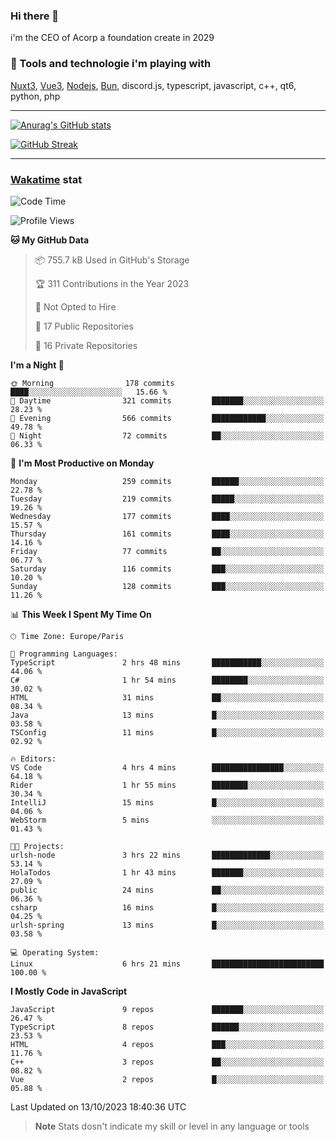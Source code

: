 ### Hi there 👋

i'm the CEO of Acorp a foundation create in 2029  

### 🧰 Tools and technologie i'm playing with

[Nuxt3](https://nuxt.com), [Vue3](https://vuejs.org/), [Nodejs](https://nodejs.org), [Bun](https://bun.sh/), discord.js, typescript, javascript, c++, qt6, python, php

---

[![Anurag's GitHub stats](https://github-readme-stats.vercel.app/api?username=ackimixs&show_icons=true&theme=github_dark&count_private=true)](https://www.ackimixs.xyz)

[![GitHub Streak](https://github-readme-streak-stats.herokuapp.com?user=Ackimixs&theme=github-dark-blue&date_format=j%20M%5B%20Y%5D&mode=weekly)](https://git.io/streak-stats)

---
 
 ### [Wakatime](https://wakatime.com/) stat

<!--START_SECTION:waka-->
![Code Time](http://img.shields.io/badge/Code%20Time-800%20hrs%205%20mins-blue)

![Profile Views](http://img.shields.io/badge/Profile%20Views-0-blue)

**🐱 My GitHub Data** 

> 📦 755.7 kB Used in GitHub's Storage 
 > 
> 🏆 311 Contributions in the Year 2023
 > 
> 🚫 Not Opted to Hire
 > 
> 📜 17 Public Repositories 
 > 
> 🔑 16 Private Repositories 
 > 
**I'm a Night 🦉** 

```text
🌞 Morning                178 commits         ████░░░░░░░░░░░░░░░░░░░░░   15.66 % 
🌆 Daytime                321 commits         ███████░░░░░░░░░░░░░░░░░░   28.23 % 
🌃 Evening                566 commits         ████████████░░░░░░░░░░░░░   49.78 % 
🌙 Night                  72 commits          ██░░░░░░░░░░░░░░░░░░░░░░░   06.33 % 
```
📅 **I'm Most Productive on Monday** 

```text
Monday                   259 commits         ██████░░░░░░░░░░░░░░░░░░░   22.78 % 
Tuesday                  219 commits         █████░░░░░░░░░░░░░░░░░░░░   19.26 % 
Wednesday                177 commits         ████░░░░░░░░░░░░░░░░░░░░░   15.57 % 
Thursday                 161 commits         ████░░░░░░░░░░░░░░░░░░░░░   14.16 % 
Friday                   77 commits          ██░░░░░░░░░░░░░░░░░░░░░░░   06.77 % 
Saturday                 116 commits         ███░░░░░░░░░░░░░░░░░░░░░░   10.20 % 
Sunday                   128 commits         ███░░░░░░░░░░░░░░░░░░░░░░   11.26 % 
```


📊 **This Week I Spent My Time On** 

```text
🕑︎ Time Zone: Europe/Paris

💬 Programming Languages: 
TypeScript               2 hrs 48 mins       ███████████░░░░░░░░░░░░░░   44.06 % 
C#                       1 hr 54 mins        ████████░░░░░░░░░░░░░░░░░   30.02 % 
HTML                     31 mins             ██░░░░░░░░░░░░░░░░░░░░░░░   08.34 % 
Java                     13 mins             █░░░░░░░░░░░░░░░░░░░░░░░░   03.58 % 
TSConfig                 11 mins             █░░░░░░░░░░░░░░░░░░░░░░░░   02.92 % 

🔥 Editors: 
VS Code                  4 hrs 4 mins        ████████████████░░░░░░░░░   64.18 % 
Rider                    1 hr 55 mins        ████████░░░░░░░░░░░░░░░░░   30.34 % 
IntelliJ                 15 mins             █░░░░░░░░░░░░░░░░░░░░░░░░   04.06 % 
WebStorm                 5 mins              ░░░░░░░░░░░░░░░░░░░░░░░░░   01.43 % 

🐱‍💻 Projects: 
urlsh-node               3 hrs 22 mins       █████████████░░░░░░░░░░░░   53.14 % 
HolaTodos                1 hr 43 mins        ███████░░░░░░░░░░░░░░░░░░   27.09 % 
public                   24 mins             ██░░░░░░░░░░░░░░░░░░░░░░░   06.36 % 
csharp                   16 mins             █░░░░░░░░░░░░░░░░░░░░░░░░   04.25 % 
urlsh-spring             13 mins             █░░░░░░░░░░░░░░░░░░░░░░░░   03.58 % 

💻 Operating System: 
Linux                    6 hrs 21 mins       █████████████████████████   100.00 % 
```

**I Mostly Code in JavaScript** 

```text
JavaScript               9 repos             ███████░░░░░░░░░░░░░░░░░░   26.47 % 
TypeScript               8 repos             ██████░░░░░░░░░░░░░░░░░░░   23.53 % 
HTML                     4 repos             ███░░░░░░░░░░░░░░░░░░░░░░   11.76 % 
C++                      3 repos             ██░░░░░░░░░░░░░░░░░░░░░░░   08.82 % 
Vue                      2 repos             █░░░░░░░░░░░░░░░░░░░░░░░░   05.88 % 
```




 Last Updated on 13/10/2023 18:40:36 UTC
<!--END_SECTION:waka-->

> **Note**
> Stats dosn't indicate my skill or level in any language or tools

